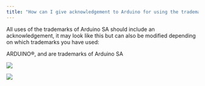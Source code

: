 ```yaml
---
title: "How can I give acknowledgement to Arduino for using the trademarks of Arduino SA in my publication/website?"
---
```


All uses of the trademarks of Arduino SA should include an acknowledgement, it may look like this but can also be modified depending on which trademarks you have used:

ARDUINO®, and are trademarks of Arduino SA

![](img/arduinoLogo.png)

![](img/arduinoLogoWithR.jpg)
